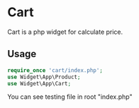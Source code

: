 # Cart

Cart is a php widget for calculate price.

## Usage

```php
require_once 'cart/index.php';
use Widget\App\Product;
use Widget\App\Cart;
```

You can see testing file in root "index.php"